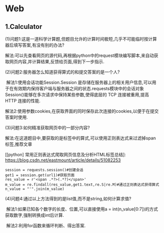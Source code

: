 # Web



## 1.Calculator

   (1)问题1:这是一道科学计算题,但题目允许的计算时间极短,几乎不可能临时按计算器后填写答案,有没有别的办法?

​        解法:可以先查看网页的源代码,再根据python中的request模块编写脚本,来自动获取网页内容,并计算结果,反馈给页面,得到下一步指示.

   (2)问题2:服务器怎么知道获得算式的和提交答案的是一个人?

​       解法1:使用会话功能Session.Session 是存储在服务器上的相关用户信息,可以用于在有效期内保持客户端与服务器之间的状态.requests模块中的会话对象Session()能够在多次请求中保持某些参数,使得底层的 TCP 连接被重用,提高HTTP 连接的性能.

​       解法2:使用参数cookies,在获取界面的同时保存此次连接的cookies,以便于在提交答案时使用.

   (3)问题3:如何精准获取网页中的一部分内容?

​        解法:在这道题目中,要获取的是<span></span>标签中的算式,可以使用正则表达式来过滤掉span标签,推荐文章

[[python\] 常用正则表达式爬取网页信息及分析HTML标签总结]: https://blog.csdn.net/eastmount/article/details/51082253

```
session = requests.session()#创建会话
get1 = session.get(url1)#获取页面
res_value = r'<span .*?>(.*?)</span>'
m_value = re.findall(res_value,get1.text,re.S|re.M)#通过正则表达式获得算式
n_value = "'".join(m_value)
```

   (4)问题4:通过以上方法得到的是list值,而不是string,如何计算求值?

​        解法1:如果已知各个数字的长度、位置,可以直接使用a = int(n_value[0:7])的方式获取数字,强制转换成int后计算.

​        解法2:利用for函数来循环判断、得出答案.

 